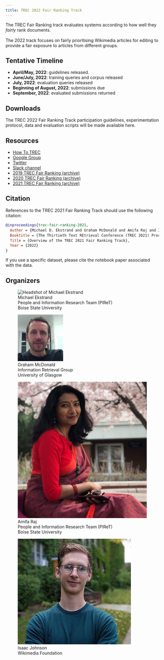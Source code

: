```yaml
---
title: TREC 2022 Fair Ranking Track
---
```


The TREC Fair Ranking track evaluates systems according to how well they *fairly* rank documents.<br><br> 
The 2022 track focuses on fairly prioritising Wikimedia articles for editing to provide a fair exposure to articles from different groups.

## Tentative Timeline

- **April/May, 2022**: guidelines released.
- **June/July, 2022**: training queries and corpus released
- **July, 2022**: evaluation queries released
- **Beginning of August, 2022**: submissions due
- **September, 2022**: evaluated submissions returned

## Downloads

The TREC 2022 Fair Ranking Track participation guidelines, experimentation protocol, data and evaluation scripts will be made available here.


## Resources

- [How To TREC](how-to-trec) 
- [Google Group](https://groups.google.com/d/forum/fair-trec)
- [Twitter](https://twitter.com/fairtrec) 
- [Slack channel](https://trectalk.slack.com/archives/GRR5YB0V6)
- [2019 TREC Fair Ranking (archive)](2019/index.html) 
- [2020 TREC Fair Ranking (archive)](2020/index.html)
- [2021 TREC Fair Ranking (archive)](2021/index.md)

## Citation

References to the TREC 2021 Fair Ranking Track should use the following citation:

```bibtex
@inproceedings{trec-fair-ranking-2021,
  Author = {Michael D. Ekstrand and Graham McDonald and Amifa Raj and Isaac Johnson},
  Booktitle = {The Thirtieth Text REtrieval Conference (TREC 2021) Proceedings},
  Title = {Overview of the TREC 2021 Fair Ranking Track},
  Year = {2022}
}
```

If you use a specific dataset, please cite the notebook paper associated with the data.

<section class=organizers>
  <h2>Organizers</h2>

  <figure class=organizer>
    <img src="images/michael-blue-head.jpg" alt="Headshot of Michael Ekstrand">
    <figcaption>Michael Ekstrand<br>
      <span class=affil>People and Information Research Team (PIReT)</span><br>
      <span class=affil>Boise State University</span></figcaption>
  </figure>

  <figure class=organizer>
    <img src="images/graham.mcdonald.jpg" alt="Headshot of Graham McDonald">
    <figcaption>Graham McDonald<br>
      <span class=affil>Information Retrieval Group</span><br>
      <span class=affil>University of Glasgow</span></figcaption>
  </figure>


  <figure class=organizer>
    <img src="images/Amifa-Raj.jpg" alt="Headshot of Amifa Raj">
    <figcaption>Amifa Raj<br>
      <span class=affil>People and Information Research Team (PIReT)</span><br>
      <span class=affil>Boise State University</span></figcaption>
  </figure>


  <figure class=organizer>
    <img src="images/Isaac_Johnson-headshot.jpg" alt="Headshot of Isaac Johnson">
    <figcaption>Isaac Johnson<br>
      <span class=affil>Wikimedia Foundation</span></figcaption>
  </figure>

</section>
